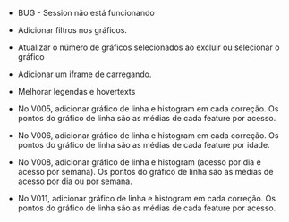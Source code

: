 - BUG - Session não está funcionando
- Adicionar filtros nos gráficos.
- Atualizar o número de gráficos selecionados ao excluir ou selecionar o gráfico
- Adicionar um iframe de carregando.
- Melhorar legendas e hovertexts

- No V005, adicionar gráfico de linha e histogram em cada correção. Os pontos do gráfico de linha são as médias de cada feature por acesso.
- No V006, adicionar gráfico de linha e histogram em cada correção. Os pontos do gráfico de linha são as médias de cada feature por idade.
- No V008, adicionar gráfico de linha e histogram (acesso por dia e acesso por semana). Os pontos do gráfico de linha são as médias de acesso por dia ou por semana.
- No V011, adicionar gráfico de linha e histogram em cada correção. Os pontos do gráfico de linha são as médias de cada feature por acesso.